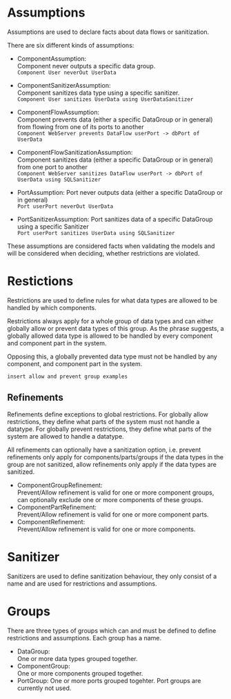 # Assumptions
Assumptions are used to declare facts about data flows or sanitization.

There are six different kinds of assumptions:
- ComponentAssumption:  
  Component never outputs a specific data group.  
  `Component User neverOut UserData` 

- ComponentSanitizerAssumption:  
  Component sanitizes data type using a specific sanitizer.  
  `Component User sanitizes UserData using UserDataSanitizer`

- ComponentFlowAssumption:  
  Component prevents data (either a specific DataGroup or in general) from flowing from one of its ports to another  
  `Component WebServer prevents DataFlow userPort -> dbPort of UserData`

- ComponentFlowSanitizationAssumption:  
  Component sanitizes data (either a specific DataGroup or in general) from one port to another  
  `Component WebServer sanitizes DataFlow userPort -> dbPort of UserData using SQLSanitizer`

- PortAssumption:
  Port never outputs data (either a specific DataGroup or in general)  
  `Port userPort neverOut UserData`

- PortSanitizerAssumption:
  Port sanitizes data of a specific DataGroup using a specific Sanitizer  
  `Port userPort sanitizes UserData using SQLSanitizer`

These assumptions are considered facts when validating the models and will be considered when deciding, whether restrictions are violated.
# Restictions
Restrictions are used to define rules for what data types are allowed to be handled by which components. 

Restrictions always apply for a whole group of data types and can either globally allow or prevent data types of this group. As the phrase suggests, a globally allowed data type is allowed to be handled by every component and component part in the system.

Opposing this, a globally prevented data type must not be handled by any component, and component part in the system.

```
insert allow and prevent group examples
```

## Refinements

Refinements define exceptions to global restrictions. For globally allow restrictions, they define what parts of the system must not handle a datatype. For globally prevent restrictions, they define what parts of the system are allowed to handle a datatype.

All refinements can optionally have a sanitization option, i.e. prevent refinements only apply for components/parts/groups if the data types in the group are not sanitized, allow refinements only apply if the data types are sanitized.

- ComponentGroupRefinement:  
  Prevent/Allow refinement is valid for one or more component groups, can optionally exclude one or more components of these groups.
- ComponentPartRefinement:  
  Prevent/Allow refinement is valid for one or more component parts.
- ComponentRefinement:  
  Prevent/Allow refinement is valid for one or more components.


# Sanitizer

Sanitizers are used to define sanitization behaviour, they only consist of a name and are used for restrictions and assumptions.

# Groups

There are three types of groups which can and must be defined to define restrictions and assumptions. Each group has a name.

- DataGroup:  
  One or more data types grouped together.
- ComponentGroup:  
  One or more components grouped together.
- PortGroup:
  One or more ports grouped togehter. Port groups are currently not used.